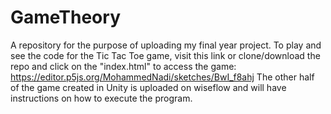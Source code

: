 # GameTheory
A repository for the purpose of uploading my final year project.
To play and see the code for the Tic Tac Toe game, visit this link or clone/download the repo and click on the "index.html" to access the game: https://editor.p5js.org/MohammedNadi/sketches/BwI_f8ahj
The other half of the game created in Unity is uploaded on wiseflow and will have instructions on how to execute the program.
